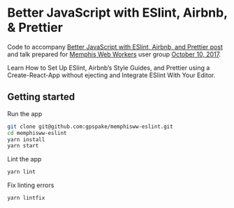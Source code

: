 # Better JavaScript with ESlint, Airbnb, & Prettier

Code to accompany [Better JavaScript with ESlint, Airbnb, and Prettier post]() and talk prepared for [Memphis Web Workers](http://memphiswebworkers.com/) user group [October 10, 2017](https://www.meetup.com/memphis-technology-user-groups/events/243211814/).

Learn How to Set Up ESlint, Airbnb’s Style Guides, and Prettier using a Create-React-App without ejecting and Integrate ESlint With Your Editor.

## Getting started
Run the app
```bash
git clone git@github.com:gpspake/memphisww-eslint.git
cd memphisww-eslint
yarn install
yarn start
```
Lint the app
```bash
yarn lint
```
Fix linting errors
```bash
yarn lintfix
```